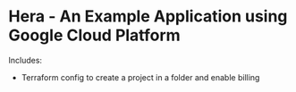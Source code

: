 # Hera - An Example Application using Google Cloud Platform

Includes:
* Terraform config to create a project in a folder and enable billing
